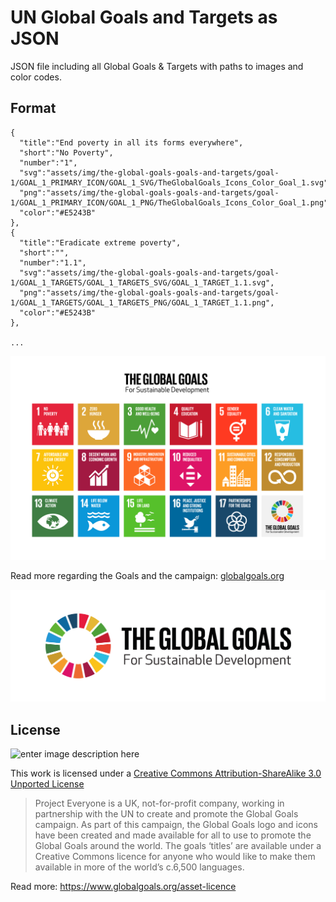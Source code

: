 # UN Global Goals and Targets as JSON

JSON file including all Global Goals &amp; Targets with paths to images and color codes.


## Format

```
{  
  "title":"End poverty in all its forms everywhere",
  "short":"No Poverty",
  "number":"1",
  "svg":"assets/img/the-global-goals-goals-and-targets/goal-1/GOAL_1_PRIMARY_ICON/GOAL_1_SVG/TheGlobalGoals_Icons_Color_Goal_1.svg",
  "png":"assets/img/the-global-goals-goals-and-targets/goal-1/GOAL_1_PRIMARY_ICON/GOAL_1_PNG/TheGlobalGoals_Icons_Color_Goal_1.png",
  "color":"#E5243B"
},
{  
  "title":"Eradicate extreme poverty",
  "short":"",
  "number":"1.1",
  "svg":"assets/img/the-global-goals-goals-and-targets/goal-1/GOAL_1_TARGETS/GOAL_1_TARGETS_SVG/GOAL_1_TARGET_1.1.svg",
  "png":"assets/img/the-global-goals-goals-and-targets/goal-1/GOAL_1_TARGETS/GOAL_1_TARGETS_PNG/GOAL_1_TARGET_1.1.png",
  "color":"#E5243B"
},

...

```


![enter image description here](https://raw.githubusercontent.com/TrustchainEG/global-goals-and-targets-json/master/assets/img/the-global-goals-grid-color.png)

Read more regarding the Goals and the campaign: [globalgoals.org](https://www.globalgoals.org/)

![enter image description here](https://raw.githubusercontent.com/TrustchainEG/global-goals-and-targets-json/master/assets/img/logo-horizontal.png)

## License

![enter image description here](https://i.creativecommons.org/l/by-sa/3.0/88x31.png)

This work is licensed under a [Creative Commons Attribution-ShareAlike 3.0 Unported License](http://creativecommons.org/licenses/by-sa/3.0/)

> Project Everyone is a UK, not-for-profit company, working in
> partnership with the UN to create and promote the Global Goals
> campaign. As part of this campaign, the Global Goals logo and icons
> have been created and made available for all to use to promote the
> Global Goals around the world. The goals ‘titles’ are available under
> a Creative Commons licence for anyone who would like to make them
> available in more of the world’s c.6,500 languages.

Read more: https://www.globalgoals.org/asset-licence



